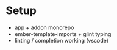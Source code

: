 # Setup

- app + addon monorepo
- ember-template-imports + glint typing
- linting / completion working (vscode)
 